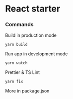 React starter 
====

### Commands ###

Build in production mode
```
yarn build
```

Run app in development mode
```
yarn watch
```

Prettier & TS Lint
```
yarn fix
```

More in package.json
